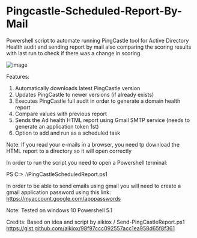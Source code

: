 # Pingcastle-Scheduled-Report-By-Mail

Powershell script to automate running PingCastle tool for Active Directory Health audit and sending report by mail
also comparing the scoring results with last run to check if there was a change in scoring.

![image](https://user-images.githubusercontent.com/6965771/153182886-7739fc9e-3bb5-4c59-98d3-53a59c1f2d1a.png)

Features:
1. Automatically downloads latest PingCastle version 
2. Updates PingCastle to newer versions (if already exists)
3. Executes PingCastle full audit in order to generate a domain health report
4. Compare values with previous report
5. Sends the Ad health HTML report using Gmail SMTP service (needs to generate an application token 1st)
6. Option to add and run as a scheduled task 

Note: If you read your e-mails in a browser, you need tp download the HTML report to a directory so it will open correctly

In order to run the script you need to open a Powershell terminal:

PS C:\> .\PingCastleScheduledReport.ps1

In order to be able to send emails using gmail you will need to create a gmail application password using this link:
https://myaccount.google.com/apppasswords

Note: Tested on windows 10 Powershell 5.1

Credits:
Based on idea and script by aikiox / Send-PingCastleReport.ps1
https://gist.github.com/aikiox/98f97ccc092557acc1ea958d65f8f361

